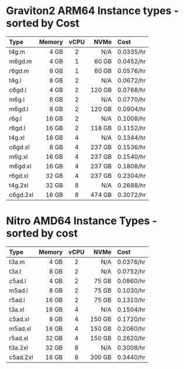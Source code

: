 # Graviton2 ARM64 Instance types - sorted by Cost

| Type     | Memory | vCPU | NVMe   | Cost      |
| :------- | -----: | :--: | -----: | :-------- |
| t4g.m    | 4 GB   | 2    | N/A    | 0.0335/hr |
| m6gd.m   | 4 GB   | 1    | 60 GB  | 0.0452/hr |
| r6gd.m   | 8 GB   | 1    | 60 GB  | 0.0576/hr |
| t4g.l    | 8 GB   | 2    | N/A    | 0.0672/hr |
| c6gd.l   | 4 GB   | 2    | 120 GB | 0.0768/hr |
| m6g.l    | 8 GB   | 2    | N/A    | 0.0770/hr |
| m6gd.l   | 8 GB   | 2    | 120 GB | 0.0904/hr |
| r6g.l    | 16 GB  | 2    | N/A    | 0.1008/hr |
| r6gd.l   | 16 GB  | 2    | 118 GB | 0.1152/hr |
| t4g.xl   | 16 GB  | 4    | N/A    | 0.1344/hr |
| c6gd.xl  | 8 GB   | 4    | 237 GB | 0.1536/hr |
| m6g.xl   | 16 GB  | 4    | 237 GB | 0.1540/hr |
| m6gd.xl  | 16 GB  | 4    | 237 GB | 0.1808/hr |
| r6gd.xl  | 32 GB  | 4    | 237 GB | 0.2304/hr |
| t4g.2xl  | 32 GB  | 8    | N/A    | 0.2688/hr |
| c6gd.2xl | 16 GB  | 8    | 474 GB | 0.3072/hr |

# Nitro AMD64 Instance Types - sorted by cost

| Type     | Memory | vCPU | NVMe   | Cost      |
| :------- | -----: | :--: | -----: | :-------- |
| t3a.m    | 4 GB   | 2    | N/A    | 0.0376/hr |
| t3a.l    | 8 GB   | 2    | N/A    | 0.0752/hr |
| c5ad.l   | 4 GB   | 2    | 75 GB  | 0.0860/hr |
| m5ad.l   | 8 GB   | 2    | 75 GB  | 0.1030/hr |
| r5ad.l   | 16 GB  | 2    | 75 GB  | 0.1310/hr |
| t3a.xl   | 16 GB  | 4    | N/A    | 0.1504/hr |
| c5ad.xl  | 8 GB   | 4    | 150 GB | 0.1720/hr |
| m5ad.xl  | 16 GB  | 4    | 150 GB | 0.2060/hr |
| r5ad.xl  | 32 GB  | 4    | 150 GB | 0.2620/hr |
| t3a.2xl  | 32 GB  | 8    | N/A    | 0.3008/hr |
| c5ad.2xl | 16 GB  | 8    | 300 GB | 0.3440/hr |
